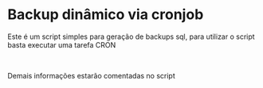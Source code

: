 <h1>Backup dinâmico via cronjob</h1>
<p>Este é um script simples para geração de backups sql, para utilizar o script basta executar uma tarefa CRON</p>
<br>
<p>Demais informações estarão comentadas no script</p>
